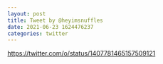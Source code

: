 ```yaml
--- 
layout: post 
title: Tweet by @heyimsnuffles 
date: 2021-06-23 1624476237 
categories: twitter 
--- 
```

https://twitter.com/o/status/1407781465157509121
